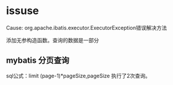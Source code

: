 # issuse


Cause: org.apache.ibatis.executor.ExecutorException错误解决方法

添加无参构造函数。查询的数据是一部分

## mybatis 分页查询

sql公式：limit (page-1)*pageSize,pageSize
执行了2次查询。